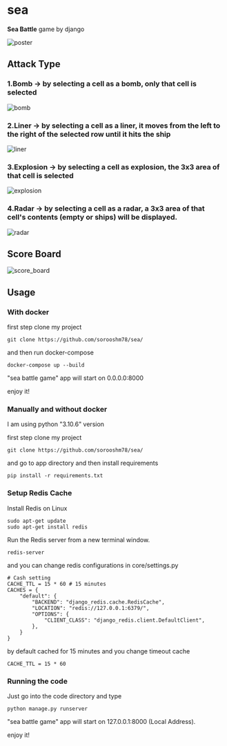 # sea
**Sea Battle** game by django

![poster](https://drive.google.com/uc?export=view&id=1mYVRIFnfkxq_JAYrexWr2bR9Cz6m8hFU)

## Attack Type

### 1.Bomb -> by selecting a cell as a bomb, only that cell is selected
![bomb](https://drive.google.com/uc?export=view&id=18Q0n9eBxcpj-evRqkcPscIEwc9nCaQWd) 

### 2.Liner -> by selecting a cell as a liner, it moves from the left to the right of the selected row until it hits the ship
![liner](https://drive.google.com/uc?export=view&id=1CRw08ymSxv3FQNhoksanvXbb9cywMs1d)

### 3.Explosion -> by selecting a cell  as explosion, the 3x3 area of that cell is selected
![explosion](https://drive.google.com/uc?export=view&id=1Lv4Rv9ydUIUW87XYICzvSdiyv_aLXT0y)

### 4.Radar -> by selecting a cell as a radar, a 3x3 area of that cell's contents (empty or ships) will be displayed.
![radar](https://drive.google.com/uc?export=view&id=1W80QWSzNipvIGb_7hOmNnsFNO2-tH-zt)

## Score Board
![score_board](https://drive.google.com/uc?export=view&id=19nwceFB9uGtASCkhQrdPWHRpGypwz8WJ)

## Usage

### With docker
first step clone my project
```
git clone https://github.com/sorooshm78/sea/
```
and then run docker-compose
```
docker-compose up --build
```
"sea battle game" app will start on 0.0.0.0:8000

enjoy it!

### Manually and without docker
I am using python "3.10.6" version 

first step clone my project
```
git clone https://github.com/sorooshm78/sea/
```

and go to app directory and then install requirements  
```
pip install -r requirements.txt
```

### Setup Redis Cache 
Install Redis on Linux 
```
sudo apt-get update
sudo apt-get install redis
```
Run the Redis server from a new terminal window.
```
redis-server
```
and you can change redis configurations in core/settings.py
```
# Cash setting
CACHE_TTL = 15 * 60 # 15 minutes
CACHES = {
    "default": {
        "BACKEND": "django_redis.cache.RedisCache",
        "LOCATION": "redis://127.0.0.1:6379/",
        "OPTIONS": {
            "CLIENT_CLASS": "django_redis.client.DefaultClient",
        },
    }
}
```
by default cached for 15 minutes and you change timeout cache
```
CACHE_TTL = 15 * 60
```

### Running the code 
Just go into the code directory and type 
```
python manage.py runserver
```
"sea battle game" app will start on 127.0.0.1:8000 (Local Address).
 
enjoy it!